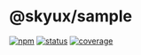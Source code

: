 # @skyux/sample

[![npm](https://img.shields.io/npm/v/@skyux/core.svg)](https://www.npmjs.com/package/@skyux/core)
[![status](https://travis-ci.org/blackbaud/skyux-sample.svg?branch=master)](https://travis-ci.org/blackbaud/skyux-sample)
[![coverage](https://codecov.io/gh/blackbaud/skyux-sample/branch/master/graphs/badge.svg?branch=master)](https://codecov.io/gh/blackbaud/skyux-sample/branch/master)
